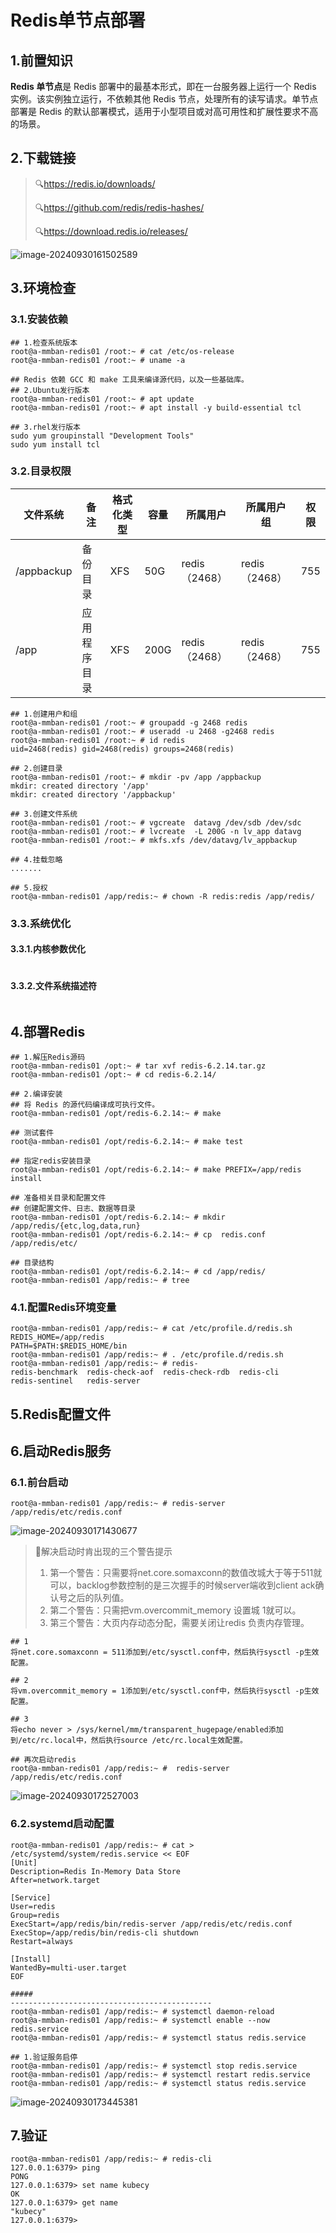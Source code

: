 # Redis单节点部署

## 1.前置知识

**Redis 单节点**是 Redis 部署中的最基本形式，即在一台服务器上运行一个 Redis 实例。该实例独立运行，不依赖其他 Redis 节点，处理所有的读写请求。单节点部署是 Redis 的默认部署模式，适用于小型项目或对高可用性和扩展性要求不高的场景。

## 2.下载链接

> :mag:https://redis.io/downloads/
>
> :mag:https://github.com/redis/redis-hashes/
>
> :mag:https://download.redis.io/releases/

![image-20240930161502589](./000.picture/image-20240930161502589.png)

## 3.环境检查

### 3.1.安装依赖

~~~shell
## 1.检查系统版本
root@a-mmban-redis01 /root:~ # cat /etc/os-release
root@a-mmban-redis01 /root:~ # uname -a

## Redis 依赖 GCC 和 make 工具来编译源代码，以及一些基础库。
## 2.Ubuntu发行版本
root@a-mmban-redis01 /root:~ # apt update
root@a-mmban-redis01 /root:~ # apt install -y build-essential tcl

## 3.rhel发行版本
sudo yum groupinstall "Development Tools"
sudo yum install tcl
~~~

### 3.2.目录权限

| 文件系统   | 备注         | 格式化类型 | 容量 | 所属用户      | 所属用户组    | 权限 |
| ---------- | ------------ | ---------- | ---- | ------------- | ------------- | ---- |
| /appbackup | 备份目录     | XFS        | 50G  | redis（2468） | redis（2468） | 755  |
| /app       | 应用程序目录 | XFS        | 200G | redis（2468） | redis（2468） | 755  |

~~~shell
## 1.创建用户和组
root@a-mmban-redis01 /root:~ # groupadd -g 2468 redis
root@a-mmban-redis01 /root:~ # useradd -u 2468 -g2468 redis
root@a-mmban-redis01 /root:~ # id redis 
uid=2468(redis) gid=2468(redis) groups=2468(redis)

## 2.创建目录
root@a-mmban-redis01 /root:~ # mkdir -pv /app /appbackup
mkdir: created directory '/app'
mkdir: created directory '/appbackup'

## 3.创建文件系统
root@a-mmban-redis01 /root:~ # vgcreate  datavg /dev/sdb /dev/sdc
root@a-mmban-redis01 /root:~ # lvcreate  -L 200G -n lv_app datavg 
root@a-mmban-redis01 /root:~ # mkfs.xfs /dev/datavg/lv_appbackup

## 4.挂载忽略
.......

## 5.授权
root@a-mmban-redis01 /app/redis:~ # chown -R redis:redis /app/redis/ 
~~~

### 3.3.系统优化

#### 3.3.1.内核参数优化

~~~shelll

~~~

#### 3.3.2.文件系统描述符

~~~shell
~~~

## 4.部署Redis

~~~shell
## 1.解压Redis源码
root@a-mmban-redis01 /opt:~ # tar xvf redis-6.2.14.tar.gz 
root@a-mmban-redis01 /opt:~ # cd redis-6.2.14/

## 2.编译安装
## 将 Redis 的源代码编译成可执行文件。
root@a-mmban-redis01 /opt/redis-6.2.14:~ # make 

## 测试套件
root@a-mmban-redis01 /opt/redis-6.2.14:~ # make test

## 指定redis安装目录
root@a-mmban-redis01 /opt/redis-6.2.14:~ # make PREFIX=/app/redis install

## 准备相关目录和配置文件
## 创建配置文件、日志、数据等目录
root@a-mmban-redis01 /opt/redis-6.2.14:~ # mkdir /app/redis/{etc,log,data,run} 
root@a-mmban-redis01 /opt/redis-6.2.14:~ # cp  redis.conf /app/redis/etc/

## 目录结构
root@a-mmban-redis01 /opt/redis-6.2.14:~ # cd /app/redis/
root@a-mmban-redis01 /app/redis:~ # tree
~~~

### 4.1.配置Redis环境变量

~~~shell
root@a-mmban-redis01 /app/redis:~ # cat /etc/profile.d/redis.sh
REDIS_HOME=/app/redis
PATH=$PATH:$REDIS_HOME/bin
root@a-mmban-redis01 /app/redis:~ # . /etc/profile.d/redis.sh 
root@a-mmban-redis01 /app/redis:~ # redis-
redis-benchmark  redis-check-aof  redis-check-rdb  redis-cli        redis-sentinel   redis-server  
~~~

## 5.Redis配置文件







## 6.启动Redis服务

### 6.1.前台启动

~~~shell
root@a-mmban-redis01 /app/redis:~ # redis-server  /app/redis/etc/redis.conf 
~~~

![image-20240930171430677](./000.picture/image-20240930171430677.png)

>:bell:解决启动时肯出现的三个警告提示
>
>1. 第一个警告：只需要将net.core.somaxconn的数值改城大于等于511就可以，backlog参数控制的是三次握手的时候server端收到client ack确认号之后的队列值。
>2. 第二个警告：只需把vm.overcommit_memory 设置城 1就可以。
>3. 第三个警告：大页内存动态分配，需要关闭让redis 负责内存管理。

~~~shell
## 1
将net.core.somaxconn = 511添加到/etc/sysctl.conf中，然后执行sysctl -p生效配置。

## 2
将vm.overcommit_memory = 1添加到/etc/sysctl.conf中，然后执行sysctl -p生效配置。

## 3
将echo never > /sys/kernel/mm/transparent_hugepage/enabled添加到/etc/rc.local中，然后执行source /etc/rc.local生效配置。

## 再次启动redis
root@a-mmban-redis01 /app/redis:~ #  redis-server  /app/redis/etc/redis.conf
~~~

![image-20240930172527003](./000.picture/image-20240930172527003.png)

### 6.2.systemd启动配置

~~~shell
root@a-mmban-redis01 /app/redis:~ # cat > /etc/systemd/system/redis.service << EOF
[Unit]
Description=Redis In-Memory Data Store
After=network.target

[Service]
User=redis
Group=redis
ExecStart=/app/redis/bin/redis-server /app/redis/etc/redis.conf 
ExecStop=/app/redis/bin/redis-cli shutdown
Restart=always

[Install]
WantedBy=multi-user.target
EOF

#####
---------------------------------------------
root@a-mmban-redis01 /app/redis:~ # systemctl daemon-reload 
root@a-mmban-redis01 /app/redis:~ # systemctl enable --now redis.service
root@a-mmban-redis01 /app/redis:~ # systemctl status redis.service

## 1.验证服务启停
root@a-mmban-redis01 /app/redis:~ # systemctl stop redis.service
root@a-mmban-redis01 /app/redis:~ # systemctl restart redis.service 
root@a-mmban-redis01 /app/redis:~ # systemctl status redis.service
~~~

![image-20240930173445381](./000.picture/image-20240930173445381.png)

## 7.验证

~~~shell
root@a-mmban-redis01 /app/redis:~ # redis-cli  
127.0.0.1:6379> ping
PONG
127.0.0.1:6379> set name kubecy
OK
127.0.0.1:6379> get name
"kubecy"
127.0.0.1:6379> 
~~~

